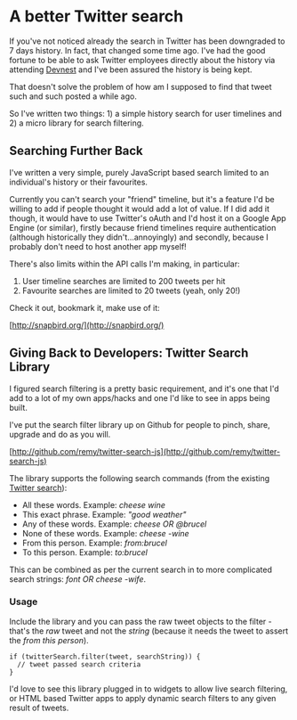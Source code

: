 # A better Twitter search

If you've not noticed already the search in Twitter has been downgraded to 7 days history.  In fact, that changed some time ago.  I've had the good fortune to be able to ask Twitter employees directly about the history via attending [Devnest](http://twitterdevelopernest.com/) and I've been assured the history is being kept.

That doesn't solve the problem of how am I supposed to find that tweet such and such posted a while ago.

So I've written two things: 1) a simple history search for user timelines and 2) a micro library for search filtering.

<!--more-->

## Searching Further Back

I've written a very simple, purely JavaScript based search limited to an individual's history or their favourites.

Currently you can't search your "friend" timeline, but it's a feature I'd be willing to add if people thought it would add a lot of value.  If I did add it though, it would have to use Twitter's oAuth and I'd host it on a Google App Engine (or similar), firstly because friend timelines require authentication (although historically they didn't...annoyingly) and secondly, because I probably don't need to host another app myself!

There's also limits within the API calls I'm making, in particular:

1. User timeline searches are limited to 200 tweets per hit
2. Favourite searches are limited to 20 tweets (yeah, only 20!)

Check it out, bookmark it, make use of it:

[http://snapbird.org/](http://snapbird.org/)

## Giving Back to Developers: Twitter Search Library

I figured search filtering is a pretty basic requirement, and it's one that I'd add to a lot of my own apps/hacks and one I'd like to see in apps being built.

I've put the search filter library up on Github for people to pinch, share, upgrade and do as you will.

[http://github.com/remy/twitter-search-js](http://github.com/remy/twitter-search-js)

The library supports the following search commands (from the existing [Twitter search](http://search.twitter.com)):

* All these words. Example: <em>cheese wine</em>
* This exact phrase. Example: <em>"good weather"</em>
* Any of these words. Example: <em>cheese OR @brucel</em>
* None of these words. Example: <em>cheese -wine</em>
* From this person. Example: <em>from:brucel</em>
* To this person. Example: <em>to:brucel</em>

This can be combined as per the current search in to more complicated search strings: <em>font OR cheese -wife</em>.

### Usage

Include the library and you can pass the raw tweet objects to the filter - that's the <em>raw</em> tweet and not the *string* (because it needs the tweet to assert the <em>from this person</em>).

<pre><code>if (twitterSearch.filter(tweet, searchString)) {
  // tweet passed search criteria
}</code></pre>

I'd love to see this library plugged in to widgets to allow live search filtering, or HTML based Twitter apps to apply dynamic search filters to any given result of tweets.